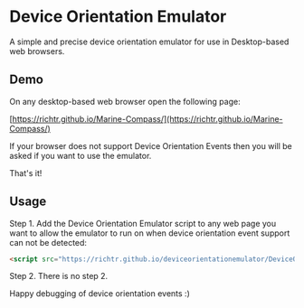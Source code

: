 # Device Orientation Emulator
A simple and precise device orientation emulator for use in Desktop-based web browsers.

## Demo
On any desktop-based web browser open the following page:

[https://richtr.github.io/Marine-Compass/](https://richtr.github.io/Marine-Compass/)

If your browser does not support Device Orientation Events then you will be asked if you want to use the emulator.

That's it!

## Usage
Step 1. Add the Device Orientation Emulator script to any web page you want to allow the emulator to run on when device orientation event support can not be detected:

```html
<script src="https://richtr.github.io/deviceorientationemulator/DeviceOrientationEmulator.js"></script>
```

Step 2. There is no step 2.

Happy debugging of device orientation events :)
